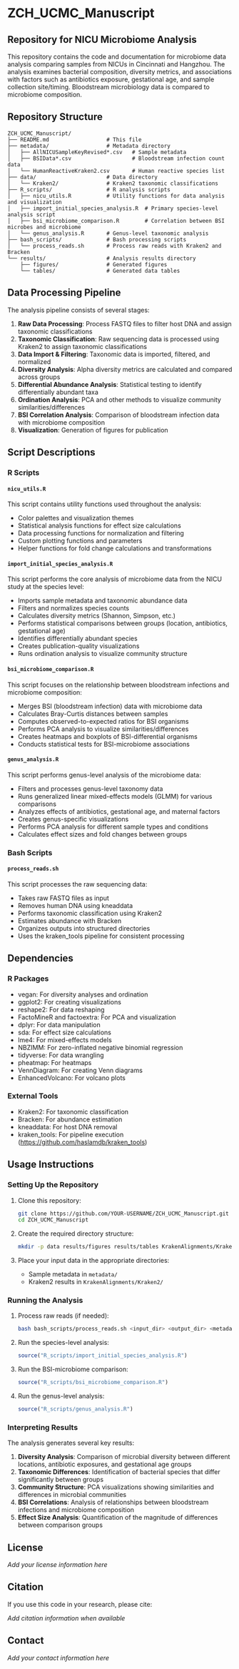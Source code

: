 # ZCH_UCMC_Manuscript

## Repository for NICU Microbiome Analysis

This repository contains the code and documentation for microbiome data analysis comparing samples from NICUs in Cincinnati and Hangzhou. The analysis examines bacterial composition, diversity metrics, and associations with factors such as antibiotics exposure, gestational age, and sample collection site/timing. Bloodstream microbiology data is compared to microbiome composition.

## Repository Structure

```
ZCH_UCMC_Manuscript/
├── README.md                  # This file
├── metadata/                  # Metadata directory
│   ├── AllNICUSampleKeyRevised*.csv   # Sample metadata
│   ├── BSIData*.csv                   # Bloodstream infection count data
│   └── HumanReactiveKraken2.csv       # Human reactive species list
├── data/                      # Data directory
│   └── Kraken2/               # Kraken2 taxonomic classifications
├── R_scripts/                 # R analysis scripts
│   ├── nicu_utils.R           # Utility functions for data analysis and visualization
│   ├── import_initial_species_analysis.R  # Primary species-level analysis script
│   ├── bsi_microbiome_comparison.R        # Correlation between BSI microbes and microbiome
│   └── genus_analysis.R       # Genus-level taxonomic analysis
├── bash_scripts/              # Bash processing scripts
│   └── process_reads.sh       # Process raw reads with Kraken2 and Bracken
└── results/                   # Analysis results directory
    ├── figures/               # Generated figures
    └── tables/                # Generated data tables
```

## Data Processing Pipeline

The analysis pipeline consists of several stages:

1. **Raw Data Processing**: Process FASTQ files to filter host DNA and assign taxonomic classifications
2. **Taxonomic Classification**: Raw sequencing data is processed using Kraken2 to assign taxonomic classifications
3. **Data Import & Filtering**: Taxonomic data is imported, filtered, and normalized
4. **Diversity Analysis**: Alpha diversity metrics are calculated and compared across groups
5. **Differential Abundance Analysis**: Statistical testing to identify differentially abundant taxa
6. **Ordination Analysis**: PCA and other methods to visualize community similarities/differences
7. **BSI Correlation Analysis**: Comparison of bloodstream infection data with microbiome composition
8. **Visualization**: Generation of figures for publication

## Script Descriptions

### R Scripts

#### `nicu_utils.R`

This script contains utility functions used throughout the analysis:

- Color palettes and visualization themes
- Statistical analysis functions for effect size calculations
- Data processing functions for normalization and filtering
- Custom plotting functions and parameters
- Helper functions for fold change calculations and transformations

#### `import_initial_species_analysis.R`

This script performs the core analysis of microbiome data from the NICU study at the species level:

- Imports sample metadata and taxonomic abundance data
- Filters and normalizes species counts
- Calculates diversity metrics (Shannon, Simpson, etc.)
- Performs statistical comparisons between groups (location, antibiotics, gestational age)
- Identifies differentially abundant species
- Creates publication-quality visualizations
- Runs ordination analysis to visualize community structure

#### `bsi_microbiome_comparison.R`

This script focuses on the relationship between bloodstream infections and microbiome composition:

- Merges BSI (bloodstream infection) data with microbiome data
- Calculates Bray-Curtis distances between samples
- Computes observed-to-expected ratios for BSI organisms
- Performs PCA analysis to visualize similarities/differences
- Creates heatmaps and boxplots of BSI-differential organisms
- Conducts statistical tests for BSI-microbiome associations

#### `genus_analysis.R`

This script performs genus-level analysis of the microbiome data:

- Filters and processes genus-level taxonomy data
- Runs generalized linear mixed-effects models (GLMM) for various comparisons
- Analyzes effects of antibiotics, gestational age, and maternal factors
- Creates genus-specific visualizations
- Performs PCA analysis for different sample types and conditions
- Calculates effect sizes and fold changes between groups

### Bash Scripts

#### `process_reads.sh`

This script processes the raw sequencing data:

- Takes raw FASTQ files as input
- Removes human DNA using kneaddata
- Performs taxonomic classification using Kraken2
- Estimates abundance with Bracken
- Organizes outputs into structured directories
- Uses the kraken_tools pipeline for consistent processing

## Dependencies

### R Packages
- vegan: For diversity analyses and ordination
- ggplot2: For creating visualizations
- reshape2: For data reshaping
- FactoMineR and factoextra: For PCA and visualization
- dplyr: For data manipulation
- sda: For effect size calculations
- lme4: For mixed-effects models
- NBZIMM: For zero-inflated negative binomial regression
- tidyverse: For data wrangling
- pheatmap: For heatmaps
- VennDiagram: For creating Venn diagrams
- EnhancedVolcano: For volcano plots

### External Tools
- Kraken2: For taxonomic classification
- Bracken: For abundance estimation
- kneaddata: For host DNA removal
- kraken_tools: For pipeline execution (https://github.com/haslamdb/kraken_tools)

## Usage Instructions

### Setting Up the Repository

1. Clone this repository:
   ```bash
   git clone https://github.com/YOUR-USERNAME/ZCH_UCMC_Manuscript.git
   cd ZCH_UCMC_Manuscript
   ```

2. Create the required directory structure:
   ```bash
   mkdir -p data results/figures results/tables KrakenAlignments/Kraken2
   ```

3. Place your input data in the appropriate directories:
   - Sample metadata in `metadata/`
   - Kraken2 results in `KrakenAlignments/Kraken2/`

### Running the Analysis

1. Process raw reads (if needed):
   ```bash
   bash bash_scripts/process_reads.sh <input_dir> <output_dir> <metadata_file>
   ```

2. Run the species-level analysis:
   ```R
   source("R_scripts/import_initial_species_analysis.R")
   ```

3. Run the BSI-microbiome comparison:
   ```R
   source("R_scripts/bsi_microbiome_comparison.R")
   ```

4. Run the genus-level analysis:
   ```R
   source("R_scripts/genus_analysis.R")
   ```

### Interpreting Results

The analysis generates several key results:

1. **Diversity Analysis**: Comparison of microbial diversity between different locations, antibiotic exposures, and gestational age groups
2. **Taxonomic Differences**: Identification of bacterial species that differ significantly between groups
3. **Community Structure**: PCA visualizations showing similarities and differences in microbial communities
4. **BSI Correlations**: Analysis of relationships between bloodstream infections and microbiome composition
5. **Effect Size Analysis**: Quantification of the magnitude of differences between comparison groups

## License

*Add your license information here*

## Citation

If you use this code in your research, please cite:

*Add citation information when available*

## Contact

*Add your contact information here*
